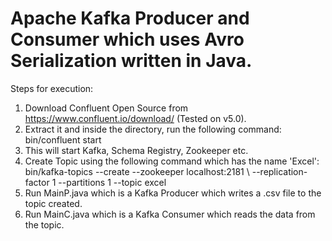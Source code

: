 # Apache Kafka Producer and Consumer which uses Avro Serialization written in Java.


Steps for execution:

1. Download Confluent Open Source from https://www.confluent.io/download/ (Tested on v5.0).
2. Extract it and inside the directory, run the following command: bin/confluent start
3. This will start Kafka, Schema Registry, Zookeeper etc.
4. Create Topic using the following command which has the name 'Excel': bin/kafka-topics --create --zookeeper localhost:2181 \    --replication-factor 1 --partitions 1 --topic excel
5. Run MainP.java which is a Kafka Producer which writes a .csv file to the topic created.
6. Run MainC.java which is a Kafka Consumer which reads the data from the topic.
